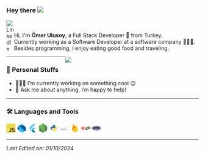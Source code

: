 ### Hey there <img src="https://media.giphy.com/media/hvRJCLFzcasrR4ia7z/giphy.gif" width="20" />

<a href="https://www.linkedin.com/in/omerulusoy/">
  <img align="left" alt="LinkedIn" width="20" src="https://content.linkedin.com/content/dam/me/business/en-us/amp/brand-site/v2/bg/LI-Bug.svg.original.svg" />
</a>

<br/>

Hi, I'm **Ömer Ulusoy**, a Full Stack Developer 🚀 from Turkey.  
Currently working as a Software Developer at a software company 🙍🏽‍♂️.  
Besides programming, I enjoy eating good food and traveling.

<img align="right" src="https://github.com/abhisheknaiidu/abhisheknaiidu/blob/master/code.gif?raw=true" width="350" />

---

### 🧠 Personal Stuffs

- 👨🏽‍💻 I’m currently working on something cool 😉  
- 💬 Ask me about anything, I’m happy to help!

---

### 🛠️ Languages and Tools

<p>
  <img src="https://raw.githubusercontent.com/github/explore/main/topics/javascript/javascript.png" alt="JavaScript" width="24" />
  <img src="https://raw.githubusercontent.com/github/explore/main/topics/dart/dart.png" alt="Dart" width="24" />
  <img src="https://raw.githubusercontent.com/github/explore/main/topics/flutter/flutter.png" alt="Flutter" width="24" />
  <img src="https://raw.githubusercontent.com/github/explore/main/topics/nodejs/nodejs.png" alt="Node.js" width="24" />
  <img src="https://raw.githubusercontent.com/github/explore/main/topics/python/python.png" alt="Python" width="24" />
  <img src="https://raw.githubusercontent.com/github/explore/main/topics/mysql/mysql.png" alt="MySQL" width="24" />
  <img src="https://raw.githubusercontent.com/github/explore/main/topics/firebase/firebase.png" alt="Firebase" width="24" />
  <img src="https://raw.githubusercontent.com/github/explore/main/topics/git/git.png" alt="Git" width="24" />
  <img src="https://raw.githubusercontent.com/github/explore/main/topics/php/php.png" alt="PHP" width="24" />
</p>

---

_Last Edited on: 01/10/2024_
